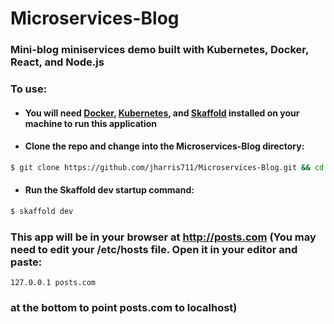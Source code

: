# Microservices-Blog
### Mini-blog miniservices demo built with Kubernetes, Docker, React, and Node.js



### To use:
- #### You will need [Docker](https://www.docker.com/), [Kubernetes](https://kubernetes.io/), and [Skaffold](https://skaffold.dev/) installed on your machine to run this application

- #### Clone the repo and change into the Microservices-Blog directory:
```bash
$ git clone https://github.com/jharris711/Microservices-Blog.git && cd Microservices-blog
```
-  #### Run the Skaffold dev startup command:
```bash
$ skaffold dev
```

### This app will be in your browser at http://posts.com (You may need to edit your /etc/hosts file. Open it in your editor and paste:
```
127.0.0.1 posts.com
```
### at the bottom to point posts.com to localhost)
